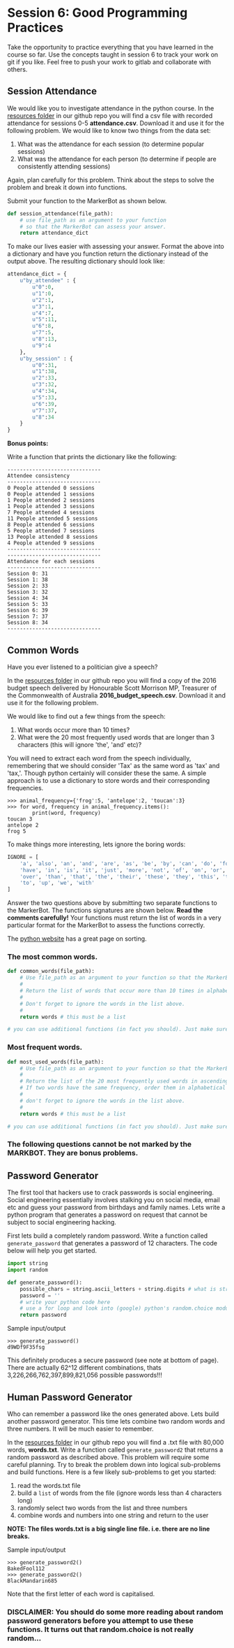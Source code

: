# Session 6: Good Programming Practices

Take the opportunity to practice everything that you have learned in the course so far. Use the concepts taught in session 6 to track your work on git if you like. Feel free to push your work to gitlab and collaborate with others.

## Session Attendance

We would like you to investigate attendance in the python course. In the [resources folder](https://github.com/ArupAus/lunchtimepython/tree/2017/Session6/Resources) in our github repo you will find a csv file with recorded attendance for sessions 0-5 **attendance.csv**. Download it and use it for the following problem. We would like to know two things from the data set:

1. What was the attendance for each session (to determine popular sessions)
2. What was the attendance for each person (to determine if people are consistently attending sessions)

Again, plan carefully for this problem. Think about the steps to solve the problem and break it down into functions.

Submit your function to the MarkerBot as shown below.

```py
def session_attendance(file_path):
    # use file_path as an argument to your function
    # so that the MarkerBot can assess your answer.
    return attendance_dict
```

To make our lives easier with assessing your answer. Format the above into a dictionary and have you function return the dictionary instead of the output above. The resulting dictionary should look like:

```py
attendance_dict = {
    u"by_attendee" : {
        u"0":0,
        u"1":0,
        u"2":1,
        u"3":1,
        u"4":7,
        u"5":11,
        u"6":8,
        u"7":5,
        u"8":13,
        u"9":4
    },
    u"by_session" : {
        u"0":31,
        u"1":38,
        u"2":33,
        u"3":32,
        u"4":34,
        u"5":33,
        u"6":39,
        u"7":37,
        u"8":34
    }
}
```

**Bonus points:**

Write a function that prints the dictionary like the following:

```
------------------------------
Attendee consistency
------------------------------
0 People attended 0 sessions
0 People attended 1 sessions
1 People attended 2 sessions
1 People attended 3 sessions
7 People attended 4 sessions
11 People attended 5 sessions
8 People attended 6 sessions
5 People attended 7 sessions
13 People attended 8 sessions
4 People attended 9 sessions
------------------------------
------------------------------
Attendance for each sessions
------------------------------
Session 0: 31
Session 1: 38
Session 2: 33
Session 3: 32
Session 4: 34
Session 5: 33
Session 6: 39
Session 7: 37
Session 8: 34
------------------------------
```

## Common Words

Have you ever listened to a politician give a speech?

In the [resources folder](https://github.com/ArupAus/lunchtimepython/tree/2017/Session6/Resources) in our github repo you will find a copy of the 2016 budget speech delivered by Honourable Scott Morrison MP, Treasurer of the Commonwealth of Australia **2016_budget_speech.csv**. Download it and use it for the following problem.

We would like to find out a few things from the speech:

1. What words occur more than 10 times?
2. What were the 20 most frequently used words that are longer than 3 characters (this will ignore 'the', 'and' etc)?



You will need to extract each word from the speech individually, remembering that we should consider 'Tax' as the same word as 'tax' and 'tax,'. Though python certainly will consider these the same. A simple approach is to use a dictionary to store words and their corresponding frequencies.

```
>>> animal_frequency={'frog':5, 'antelope':2, 'toucan':3}
>>> for word, frequency in animal_frequency.items():
        print(word, frequency)
toucan 3
antelope 2
frog 5
```

To make things more interesting, lets ignore the boring words:

```py
IGNORE = [
    'a', 'also', 'an', 'and', 'are', 'as', 'be', 'by', 'can', 'do', 'for', 'from',
    'have', 'in', 'is', 'it', 'just', 'more', 'not', 'of', 'on', 'or', 'our',
    'over', 'than', 'that', 'the', 'their', 'these', 'they', 'this', 'those',
    'to', 'up', 'we', 'with'
]
```

Answer the two questions above by submitting two separate functions to the MarkerBot. The functions signatures are shown below. **Read the comments carefully!** Your functions must return the list of words in a very particular format for the MarkerBot to assess the functions correctly.

The [python website](https://docs.python.org/3/howto/sorting.html#sortinghowto) has a great page on sorting.

### The most common words.
```py
def common_words(file_path):
    # Use file_path as an argument to your function so that the MarkerBot can assess your answer.
    #
    # Return the list of words that occur more than 10 times in alphabetical order.
    #
    # Don't forget to ignore the words in the list above.
    #
    return words # this must be a list

# you can use additional functions (in fact you should). Just make sure you submit the two functions above without changing the name of these functions.
```

### Most frequent words.
```py
def most_used_words(file_path):
    # Use file_path as an argument to your function so that the MarkerBot can assess your answer.
    #
    # Return the list of the 20 most frequently used words in ascending order (from least commone to most common).
    # If two words have the same frequency, order them in alphabetical order.
    #
    # don't forget to ignore the words in the list above.
    #
    return words # this must be a list

# you can use additional functions (in fact you should). Just make sure you submit the two functions above without changing the name of these functions.
```

### The following questions cannot be not marked by the MARKBOT. They are bonus problems.

## Password Generator

The first tool that hackers use to crack passwords is social engineering. Social engineering essentially involves stalking you on social media, email etc and guess your password from birthdays and family names. Lets write a python program that generates a password on request that cannot be subject to social engineering hacking.

First lets build a completely random password. Write a function called `generate_password` that generates a password of 12 characters. The code below will help you get started.

```py
import string
import random

def generate_password():
    possible_chars = string.ascii_letters + string.digits # what is string.ascii_letters and string.digits ?
    password = ''
    # write your python code here
    # use a for loop and look into (google) python's random.choice module
    return password

```

Sample input/output
```
>>> generate_password()
d9WDf9F35fsg
```

This definitely produces a secure password (see note at bottom of page). There are actually 62^12 different combinations, thats 3,226,266,762,397,899,821,056 possible passwords!!!

## Human Password Generator

Who can remember a password like the ones generated above. Lets build another password generator. This time lets combine two random words and three numbers. It will be much easier to remember.

In the [resources folder](https://github.com/ArupAus/lunchtimepython/tree/2017/Session6/Resources) in our github repo you will find a .txt file with 80,000 words, **words.txt**. Write a function called `generate_password2` that returns a random password as described above. This problem will require some careful planning. Try to break the problem down into logical sub-problems and build functions. Here is a few likely sub-problems to get you started:

1. read the words.txt file
2. build a `list` of words from the file (ignore words less than 4 characters long)
3. randomly select two words from the list and three numbers
4. combine words and numbers into one string and return to the user

**NOTE: The files words.txt is a big single line file. i.e. there are no line breaks.**

Sample input/output
```
>>> generate_password2()
BakedFool112
>>> generate_password2()
BlackMandarin685
```

Note that the first letter of each word is capitalised.

### DISCLAIMER: You should do some more reading about random password generators before you attempt to use these functions. It turns out that random.choice is not really random...